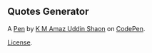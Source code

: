 Quotes Generator
----------------


A [Pen](https://codepen.io/amaz47/pen/JjrVxzj) by [K M Amaz Uddin Shaon](https://codepen.io/amaz47) on [CodePen](https://codepen.io).

[License](https://codepen.io/amaz47/pen/JjrVxzj/license).
